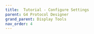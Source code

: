 ```yaml
---
title:  Tutorial - Configure Settings
parent: G4 Protocol Designer
grand_parent: Display Tools
nav_order: 4
---
```

